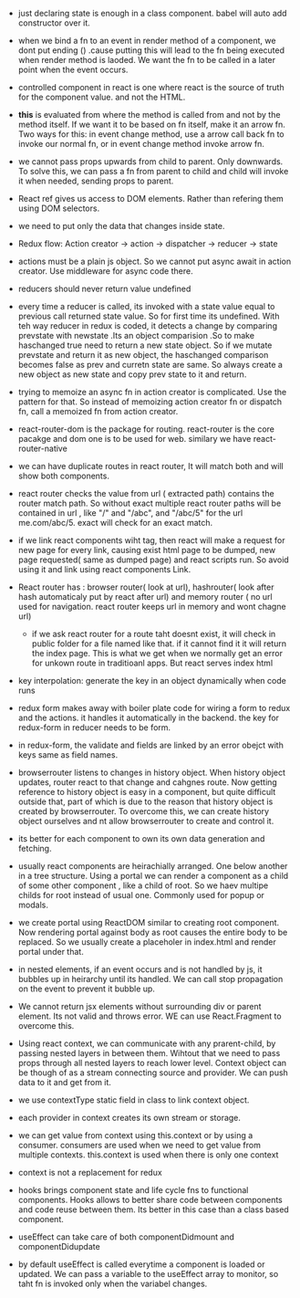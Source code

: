 
- just declaring state is enough in a class component. babel will auto add constructor over it.

- when we bind a fn to an event in render method of a component, we dont put ending () .cause putting this will lead to the fn being executed when render method is laoded. We want the fn to be called in a later point when the event occurs.

- controlled component in react is one where react is the source of truth for the component value. and not the HTML.

- **this** is evaluated from where the method is called from and not by the method itself. If we want it to be based on fn itself, make it an arrow fn. Two ways for this: in event change method, use a arrow call back fn to invoke our normal fn, or in event change method invoke arrow fn.

- we cannot pass props upwards from child to parent. Only downwards. To solve this, we can pass a fn from parent to child and child will invoke it when needed, sending props to parent.

- React ref gives us access to DOM elements. Rather than refering them using DOM selectors.

- we need to put only the data that changes inside state.

- Redux flow: Action creator -> action -> dispatcher -> reducer -> state

- actions must be a plain js object. So we cannot put async await in action creator. Use middleware for async code there.

- reducers should never return value undefined

- every time a reducer is called, its invoked with a state value equal to previous call returned state value. So for first time its undefined. With teh way reducer in redux is coded, it detects a change by comparing prevstate with newstate .Its an object comparision .So to make haschanged true need to return a new state object. So if we mutate prevstate and return it as new object, the haschanged comparison becomes false as prev and curretn state are same. So always create a new object as new state and copy prev state to it and return.

- trying to memoize an async fn in action creator is complicated. Use the pattern for that. So instead of memoizing action creator fn or dispatch fn, call a memoized fn from action creator.

- react-router-dom is the package for routing. react-router is the core pacakge and dom one is to be used for web. similary we have react-router-native 

- we can have duplicate routes in react router, It will match both and will show both components.

- react router checks the value from url ( extracted path) contains the router match path. So without exact multiple react router paths will be contained in url , like "/" and "/abc", and "/abc/5" for the url me.com/abc/5. exact will check for an exact match.

- if we link react components wiht <a> tag, then react will make a request for new page for every link, causing exist html page to be dumped, new page requested( same as dumped page) and react scripts run. So avoid using it and link using react components Link.

- React router has : browser router( look at url), hashrouter( look after hash automaticaly put by react after url) and memory router ( no url used for navigation. react router keeps url in memory and wont chagne url)
  
  
  - if we ask react router for a route taht doesnt exist, it will check in public folder for a file named like that. if it cannot find it it will return the index page. This is what we get when we normally get an error for unkown route in traditioanl apps. But react serves index html
  
 - key interpolation: generate the  key in an object dynamically when code runs
  
 
  - redux form makes away with boiler plate code for wiring a form to redux and the actions. it handles it automatically in the backend. the key for redux-form in reducer needs to be form.
  
  - in redux-form, the validate and fields are linked by an error obejct with keys same as field names.
  
  - browserrouter listens to changes in history object. When history object updates, router react to that change and cahgnes route. Now getting reference to history object is easy in a component, but quite difficult outside that, part of which is due to the reason that history object is created by browserrouter. To overcome this, we can create history object ourselves and nt allow browserrouter to create and control it.
  
 - its better for each component to own its own data generation and fetching.
  
  - usually react components are heirachially arranged. One below another in a tree structure. Using a portal we can render a component as a child of some other component , like a child of root. So we haev multipe childs for root instead of usual one. Commonly used for popup or modals.
  
  - we create portal using ReactDOM similar to creating root component. Now rendering portal against body as root causes the entire body to be replaced. So we usually create a placeholer in index.html and render portal under that.
  
  - in nested elements, if an event occurs and is not handled by js, it bubbles up in heirarchy until its handled. We can call stop propagation on the event to prevent it bubble up.
  
  - We cannot return jsx elements without surrounding div or parent element. Its not valid and throws error. WE can use React.Fragment to overcome this.
  
  - Using react context, we can communicate with any prarent-child, by passing nested layers in between them. Wihtout that we need to pass props through all nested layers to reach lower level. Context object can be though of as a stream connecting source and provider. We can push data to it and get from it. 
  
  - we use contextType static field in class to link context object.
  
  - each provider in context creates its own stream or storage. 
  
  - we can get value from context using this.context or by using a consumer. consumers are used when we need to get value from multiple contexts. this.context is used when there is only one context
  
  - context is not a replacement for redux
  
  - hooks brings component state and life cycle fns to functional components. Hooks allows to better share code between components and code reuse between them. Its better in this case than a class based component.
  
  - useEffect can take care of both componentDidmount and componentDidupdate
  
  - by default useEffect is called everytime a component is loaded or updated. We can pass a variable to the useEffect array to monitor, so taht fn is invoked only when the variabel changes.
